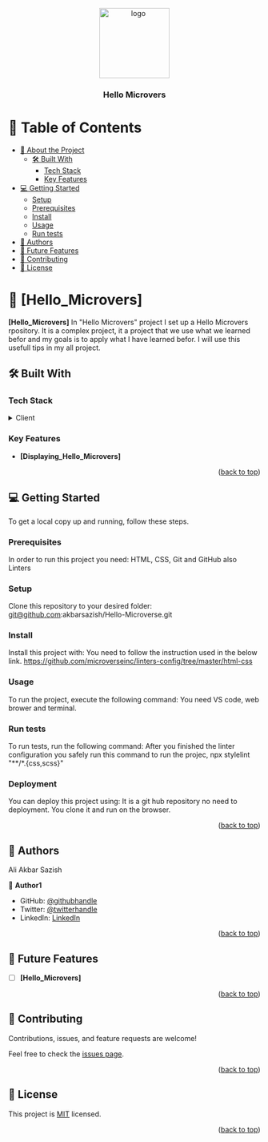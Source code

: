 <a name="readme-top"></a>


<div align="center">
  <!-- You are encouraged to replace this logo with your own! Otherwise you can also remove it. -->
  <img src="murple_logo.png" alt="logo" width="140"  height="auto" />
  <br/>

  <h3><b>Hello Microvers</b></h3>

</div>


# 📗 Table of Contents

- [📖 About the Project](#about-project)
  - [🛠 Built With](#built-with)
    - [Tech Stack](#tech-stack)
    - [Key Features](#key-features)
- [💻 Getting Started](#getting-started)
  - [Setup](#setup)
  - [Prerequisites](#prerequisites)
  - [Install](#install)
  - [Usage](#usage)
  - [Run tests](#run-tests)
- [👥 Authors](#authors)
- [🔭 Future Features](#future-features)
- [🤝 Contributing](#contributing)
- [📝 License](#license)

<!-- PROJECT DESCRIPTION -->

# 📖 [Hello_Microvers] <a name="about-project"></a>
**[Hello_Microvers]** In "Hello Microvers" project I set up a Hello Microvers rpository. It is a complex project, it a project that we use what we learned befor and my goals is to apply what I have learned befor. I will use this usefull tips in my all project.

## 🛠 Built With <a name="built-with"></a>

### Tech Stack <a name="tech-stack"></a>

<details>
  <summary>Client</summary>
  <ul>
    <li><a href="#">HTML</a></li>
    <li><a href="#">CSS</a></li>
    <li><a href="#">Git Hub & Git</a></li>
  </ul>
</details>


<!-- Features -->
### Key Features <a name="key-features"></a>
- **[Displaying_Hello_Microvers]** 


<p align="right">(<a href="#readme-top">back to top</a>)</p>


<!-- GETTING STARTED -->

## 💻 Getting Started <a name="getting-started"></a>
To get a local copy up and running, follow these steps.

### Prerequisites
In order to run this project you need:
HTML, CSS, Git and GitHub also Linters


### Setup
Clone this repository to your desired folder:
git@github.com:akbarsazish/Hello-Microverse.git


### Install
Install this project with:  You need to follow the instruction used in the below link.
https://github.com/microverseinc/linters-config/tree/master/html-css


### Usage
To run the project, execute the following command: You need VS code, web brower and  terminal.


### Run tests
To run tests, run the following command:    After you finished the linter configuration you safely run this command to  run the projec,     npx stylelint "**/*.{css,scss}"



### Deployment
You can deploy this project using: It is a git hub repository no need to deployment. You clone it and run on the browser.



<p align="right">(<a href="#readme-top">back to top</a>)</p>

<!-- AUTHORS -->

## 👥 Authors <a name="authors"> </a>  
Ali Akbar Sazish

👤 **Author1**
- GitHub: [@githubhandle](https://github.com/akbarsazish)
- Twitter: [@twitterhandle](https://twitter.com/AliAkbarSazish1)
- LinkedIn: [LinkedIn](https://www.linkedin.com/in/ali-akbar-sazish/)


<p align="right">(<a href="#readme-top">back to top</a>)</p>

<!-- FUTURE FEATURES -->

## 🔭 Future Features <a name="future-features"></a>
- [ ] **[Hello_Microvers]**


<p align="right">(<a href="#readme-top">back to top</a>)</p>

<!-- CONTRIBUTING -->

## 🤝 Contributing <a name="contributing"></a>

Contributions, issues, and feature requests are welcome!

Feel free to check the [issues page](../../issues/).

<p align="right">(<a href="#readme-top">back to top</a>)</p>


<!-- LICENSE -->

## 📝 License <a name="license"></a>

This project is [MIT](./LICENSE) licensed. 

<p align="right">(<a href="#readme-top">back to top</a>)</p>